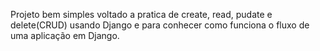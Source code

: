 Projeto bem simples voltado a pratica de create, read, pudate e delete(CRUD) usando Django e para conhecer como funciona o fluxo de uma aplicação em Django.
